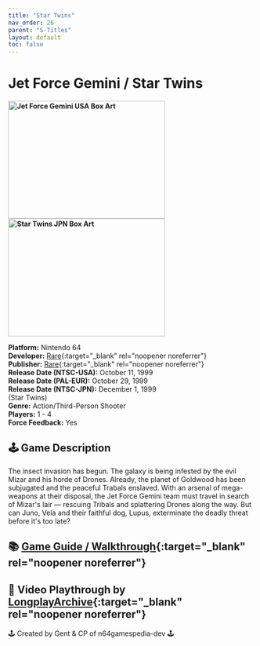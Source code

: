 ```yaml
---
title: "Star Twins"
nav_order: 26
parent: "S-Titles"
layout: default
toc: false
---
```


# Jet Force Gemini / Star Twins

<b>
<img src="https://images.launchbox-app.com/dd6fe5f0-fc37-419a-922f-e3e2f4872117.jpg" alt="Jet Force Gemini USA Box Art" width="320" height="240" />
<img src="https://images.launchbox-app.com/f9342522-0c75-470d-91da-23ab5cb40ae5.png" alt="Star Twins JPN Box Art" width="320" height="240" />
</b>

**Platform:** Nintendo 64  
**Developer:** [Rare](https://en.wikipedia.org/wiki/Rare_(company)){:target="_blank" rel="noopener noreferrer"}  
**Publisher:** [Rare](https://en.wikipedia.org/wiki/Rare_(company)){:target="_blank" rel="noopener noreferrer"}  
**Release Date (NTSC-USA):** October 11, 1999  
**Release Date (PAL-EUR):** October 29, 1999  
**Release Date (NTSC-JPN):** December 1, 1999  
(Star Twins)  
**Genre:** Action/Third-Person Shooter  
**Players:** 1 - 4  
**Force Feedback:** Yes  

## 🕹️ Game Description
The insect invasion has begun. The galaxy is being infested by the evil Mizar and his horde of Drones. Already, the planet of Goldwood has been subjugated and the peaceful Trabals enslaved. With an arsenal of mega-weapons at their disposal, the Jet Force Gemini team must travel in search of Mizar's lair — rescuing Tribals and splattering Drones along the way. But can Juno, Vela and their faithful dog, Lupus, exterminate the deadly threat before it's too late?

## 📚 [Game Guide / Walkthrough](https://gamefaqs.gamespot.com/n64/197682-jet-force-gemini/faqs/31788){:target="_blank" rel="noopener noreferrer"}

## 🎥 Video Playthrough by [LongplayArchive](https://www.youtube.com/watch?v=tIFLQYTnxuk){:target="_blank" rel="noopener noreferrer"}

🕹️ Created by Gent & CP of n64gamespedia-dev 🕹️  
<!-- Vault Format: n64gamespedia-dev -->  
<!-- Protocol Source: _vault-specs/format-protocol.md -->
